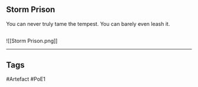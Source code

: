 ## Storm Prison
You can never truly tame the tempest.
You can barely even leash it.
##
![[Storm Prison.png]]

---
## Tags
#Artefact
#PoE1